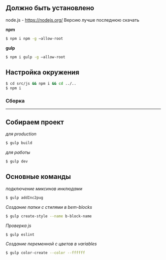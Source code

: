 ## Должно быть установлено ##
node.js - https://nodejs.org/ Версию лучше последнюю скачать

**npm**

```bash
$ npm i npm -g —allow-root
```

**gulp**

```bash
$ npm i gulp -g —allow-root
```

## Настройка окружения ###

```bash
$ cd src/js && npm i && cd ../.. 
$ npm i
```

### Сборка ###

----------------------------------------------------------------------------------------------------------------------------

## Собираем проект ###

*для production*
```bash
$ gulp build
```
*для работы*
```bash
$ gulp dev
```

## Основные команды ###

*подключение миксинов инклюдами*
```bash
$ gulp addInc2pug
```
*Создание папки с стилями в bem-blocks*
```bash
$ gulp create-style --name b-block-name
```
*Проверка js*
```bash
$ gulp eslint
```
*Создание переменной с цветов в variables*
```bash
$ gulp color-create --color --ffffff
```